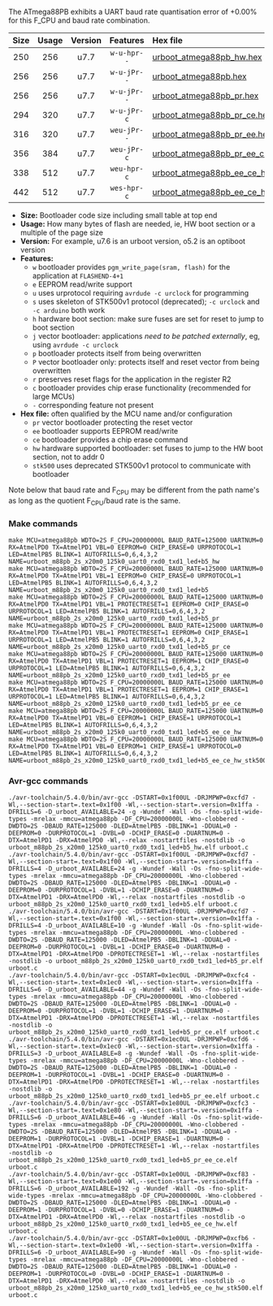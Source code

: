 The ATmega88PB exhibits a UART baud rate quantisation error of +0.00% for this F_CPU and baud rate combination.

|Size|Usage|Version|Features|Hex file|
|:-:|:-:|:-:|:-:|:--|
|250|256|u7.7|`w-u-hpr--`|[urboot_atmega88pb_hw.hex](https://raw.githubusercontent.com/stefanrueger/urboot.hex/main/cores/minicore/atmega88pb/watchdog_2_s/external_oscillator/4608000_hz/28800_baud/uart0_rxd0_txd1/led%2Bb5/urboot_atmega88pb_hw.hex)|
|256|256|u7.7|`w-u-jPr--`|[urboot_atmega88pb.hex](https://raw.githubusercontent.com/stefanrueger/urboot.hex/main/cores/minicore/atmega88pb/watchdog_2_s/external_oscillator/4608000_hz/28800_baud/uart0_rxd0_txd1/led%2Bb5/urboot_atmega88pb.hex)|
|256|256|u7.7|`w-u-jPr--`|[urboot_atmega88pb_pr.hex](https://raw.githubusercontent.com/stefanrueger/urboot.hex/main/cores/minicore/atmega88pb/watchdog_2_s/external_oscillator/4608000_hz/28800_baud/uart0_rxd0_txd1/led%2Bb5/urboot_atmega88pb_pr.hex)|
|294|320|u7.7|`w-u-jPr-c`|[urboot_atmega88pb_pr_ce.hex](https://raw.githubusercontent.com/stefanrueger/urboot.hex/main/cores/minicore/atmega88pb/watchdog_2_s/external_oscillator/4608000_hz/28800_baud/uart0_rxd0_txd1/led%2Bb5/urboot_atmega88pb_pr_ce.hex)|
|316|320|u7.7|`weu-jPr--`|[urboot_atmega88pb_pr_ee.hex](https://raw.githubusercontent.com/stefanrueger/urboot.hex/main/cores/minicore/atmega88pb/watchdog_2_s/external_oscillator/4608000_hz/28800_baud/uart0_rxd0_txd1/led%2Bb5/urboot_atmega88pb_pr_ee.hex)|
|356|384|u7.7|`weu-jPr-c`|[urboot_atmega88pb_pr_ee_ce.hex](https://raw.githubusercontent.com/stefanrueger/urboot.hex/main/cores/minicore/atmega88pb/watchdog_2_s/external_oscillator/4608000_hz/28800_baud/uart0_rxd0_txd1/led%2Bb5/urboot_atmega88pb_pr_ee_ce.hex)|
|338|512|u7.7|`weu-hpr-c`|[urboot_atmega88pb_ee_ce_hw.hex](https://raw.githubusercontent.com/stefanrueger/urboot.hex/main/cores/minicore/atmega88pb/watchdog_2_s/external_oscillator/4608000_hz/28800_baud/uart0_rxd0_txd1/led%2Bb5/urboot_atmega88pb_ee_ce_hw.hex)|
|442|512|u7.7|`wes-hpr-c`|[urboot_atmega88pb_ee_ce_hw_stk500.hex](https://raw.githubusercontent.com/stefanrueger/urboot.hex/main/cores/minicore/atmega88pb/watchdog_2_s/external_oscillator/4608000_hz/28800_baud/uart0_rxd0_txd1/led%2Bb5/urboot_atmega88pb_ee_ce_hw_stk500.hex)|

- **Size:** Bootloader code size including small table at top end
- **Usage:** How many bytes of flash are needed, ie, HW boot section or a multiple of the page size
- **Version:** For example, u7.6 is an urboot version, o5.2 is an optiboot version
- **Features:**
  + `w` bootloader provides `pgm_write_page(sram, flash)` for the application at `FLASHEND-4+1`
  + `e` EEPROM read/write support
  + `u` uses urprotocol requiring `avrdude -c urclock` for programming
  + `s` uses skeleton of STK500v1 protocol (deprecated); `-c urclock` and `-c arduino` both work
  + `h` hardware boot section: make sure fuses are set for reset to jump to boot section
  + `j` vector bootloader: applications *need to be patched externally*, eg, using `avrdude -c urclock`
  + `p` bootloader protects itself from being overwritten
  + `P` vector bootloader only: protects itself and reset vector from being overwritten
  + `r` preserves reset flags for the application in the register R2
  + `c` bootloader provides chip erase functionality (recommended for large MCUs)
  + `-` corresponding feature not present
- **Hex file:** often qualified by the MCU name and/or configuration
  + `pr` vector bootloader protecting the reset vector
  + `ee` bootloader supports EEPROM read/write
  + `ce` bootloader provides a chip erase command
  + `hw` hardware supported bootloader: set fuses to jump to the HW boot section, not to addr 0
  + `stk500` uses deprecated STK500v1 protocol to communicate with bootloader


Note below that baud rate and F<sub>CPU</sub> may be different from the path name's as long as the quotient F<sub>CPU</sub>/baud rate is the same.

### Make commands
```
make MCU=atmega88pb WDTO=2S F_CPU=20000000L BAUD_RATE=125000 UARTNUM=0 RX=AtmelPD0 TX=AtmelPD1 VBL=0 EEPROM=0 CHIP_ERASE=0 URPROTOCOL=1 LED=AtmelPB5 BLINK=1 AUTOFRILLS=0,6,4,3,2 NAME=urboot_m88pb_2s_x20m0_125k0_uart0_rxd0_txd1_led+b5_hw
make MCU=atmega88pb WDTO=2S F_CPU=20000000L BAUD_RATE=125000 UARTNUM=0 RX=AtmelPD0 TX=AtmelPD1 VBL=1 EEPROM=0 CHIP_ERASE=0 URPROTOCOL=1 LED=AtmelPB5 BLINK=1 AUTOFRILLS=0,6,4,3,2 NAME=urboot_m88pb_2s_x20m0_125k0_uart0_rxd0_txd1_led+b5
make MCU=atmega88pb WDTO=2S F_CPU=20000000L BAUD_RATE=125000 UARTNUM=0 RX=AtmelPD0 TX=AtmelPD1 VBL=1 PROTECTRESET=1 EEPROM=0 CHIP_ERASE=0 URPROTOCOL=1 LED=AtmelPB5 BLINK=1 AUTOFRILLS=0,6,4,3,2 NAME=urboot_m88pb_2s_x20m0_125k0_uart0_rxd0_txd1_led+b5_pr
make MCU=atmega88pb WDTO=2S F_CPU=20000000L BAUD_RATE=125000 UARTNUM=0 RX=AtmelPD0 TX=AtmelPD1 VBL=1 PROTECTRESET=1 EEPROM=0 CHIP_ERASE=1 URPROTOCOL=1 LED=AtmelPB5 BLINK=1 AUTOFRILLS=0,6,4,3,2 NAME=urboot_m88pb_2s_x20m0_125k0_uart0_rxd0_txd1_led+b5_pr_ce
make MCU=atmega88pb WDTO=2S F_CPU=20000000L BAUD_RATE=125000 UARTNUM=0 RX=AtmelPD0 TX=AtmelPD1 VBL=1 PROTECTRESET=1 EEPROM=1 CHIP_ERASE=0 URPROTOCOL=1 LED=AtmelPB5 BLINK=1 AUTOFRILLS=0,6,4,3,2 NAME=urboot_m88pb_2s_x20m0_125k0_uart0_rxd0_txd1_led+b5_pr_ee
make MCU=atmega88pb WDTO=2S F_CPU=20000000L BAUD_RATE=125000 UARTNUM=0 RX=AtmelPD0 TX=AtmelPD1 VBL=1 PROTECTRESET=1 EEPROM=1 CHIP_ERASE=1 URPROTOCOL=1 LED=AtmelPB5 BLINK=1 AUTOFRILLS=0,6,4,3,2 NAME=urboot_m88pb_2s_x20m0_125k0_uart0_rxd0_txd1_led+b5_pr_ee_ce
make MCU=atmega88pb WDTO=2S F_CPU=20000000L BAUD_RATE=125000 UARTNUM=0 RX=AtmelPD0 TX=AtmelPD1 VBL=0 EEPROM=1 CHIP_ERASE=1 URPROTOCOL=1 LED=AtmelPB5 BLINK=1 AUTOFRILLS=0,6,4,3,2 NAME=urboot_m88pb_2s_x20m0_125k0_uart0_rxd0_txd1_led+b5_ee_ce_hw
make MCU=atmega88pb WDTO=2S F_CPU=20000000L BAUD_RATE=125000 UARTNUM=0 RX=AtmelPD0 TX=AtmelPD1 VBL=0 EEPROM=1 CHIP_ERASE=1 URPROTOCOL=0 LED=AtmelPB5 BLINK=1 AUTOFRILLS=0,6,4,3,2 NAME=urboot_m88pb_2s_x20m0_125k0_uart0_rxd0_txd1_led+b5_ee_ce_hw_stk500
```

### Avr-gcc commands
```
./avr-toolchain/5.4.0/bin/avr-gcc -DSTART=0x1f00UL -DRJMPWP=0xcfd7 -Wl,--section-start=.text=0x1f00 -Wl,--section-start=.version=0x1ffa -DFRILLS=6 -D_urboot_AVAILABLE=24 -g -Wundef -Wall -Os -fno-split-wide-types -mrelax -mmcu=atmega88pb -DF_CPU=20000000L -Wno-clobbered -DWDTO=2S -DBAUD_RATE=125000 -DLED=AtmelPB5 -DBLINK=1 -DDUAL=0 -DEEPROM=0 -DURPROTOCOL=1 -DVBL=0 -DCHIP_ERASE=0 -DUARTNUM=0 -DTX=AtmelPD1 -DRX=AtmelPD0 -Wl,--relax -nostartfiles -nostdlib -o urboot_m88pb_2s_x20m0_125k0_uart0_rxd0_txd1_led+b5_hw.elf urboot.c
./avr-toolchain/5.4.0/bin/avr-gcc -DSTART=0x1f00UL -DRJMPWP=0xcfd7 -Wl,--section-start=.text=0x1f00 -Wl,--section-start=.version=0x1ffa -DFRILLS=4 -D_urboot_AVAILABLE=24 -g -Wundef -Wall -Os -fno-split-wide-types -mrelax -mmcu=atmega88pb -DF_CPU=20000000L -Wno-clobbered -DWDTO=2S -DBAUD_RATE=125000 -DLED=AtmelPB5 -DBLINK=1 -DDUAL=0 -DEEPROM=0 -DURPROTOCOL=1 -DVBL=1 -DCHIP_ERASE=0 -DUARTNUM=0 -DTX=AtmelPD1 -DRX=AtmelPD0 -Wl,--relax -nostartfiles -nostdlib -o urboot_m88pb_2s_x20m0_125k0_uart0_rxd0_txd1_led+b5.elf urboot.c
./avr-toolchain/5.4.0/bin/avr-gcc -DSTART=0x1f00UL -DRJMPWP=0xcfd7 -Wl,--section-start=.text=0x1f00 -Wl,--section-start=.version=0x1ffa -DFRILLS=4 -D_urboot_AVAILABLE=10 -g -Wundef -Wall -Os -fno-split-wide-types -mrelax -mmcu=atmega88pb -DF_CPU=20000000L -Wno-clobbered -DWDTO=2S -DBAUD_RATE=125000 -DLED=AtmelPB5 -DBLINK=1 -DDUAL=0 -DEEPROM=0 -DURPROTOCOL=1 -DVBL=1 -DCHIP_ERASE=0 -DUARTNUM=0 -DTX=AtmelPD1 -DRX=AtmelPD0 -DPROTECTRESET=1 -Wl,--relax -nostartfiles -nostdlib -o urboot_m88pb_2s_x20m0_125k0_uart0_rxd0_txd1_led+b5_pr.elf urboot.c
./avr-toolchain/5.4.0/bin/avr-gcc -DSTART=0x1ec0UL -DRJMPWP=0xcfc4 -Wl,--section-start=.text=0x1ec0 -Wl,--section-start=.version=0x1ffa -DFRILLS=6 -D_urboot_AVAILABLE=44 -g -Wundef -Wall -Os -fno-split-wide-types -mrelax -mmcu=atmega88pb -DF_CPU=20000000L -Wno-clobbered -DWDTO=2S -DBAUD_RATE=125000 -DLED=AtmelPB5 -DBLINK=1 -DDUAL=0 -DEEPROM=0 -DURPROTOCOL=1 -DVBL=1 -DCHIP_ERASE=1 -DUARTNUM=0 -DTX=AtmelPD1 -DRX=AtmelPD0 -DPROTECTRESET=1 -Wl,--relax -nostartfiles -nostdlib -o urboot_m88pb_2s_x20m0_125k0_uart0_rxd0_txd1_led+b5_pr_ce.elf urboot.c
./avr-toolchain/5.4.0/bin/avr-gcc -DSTART=0x1ec0UL -DRJMPWP=0xcfd6 -Wl,--section-start=.text=0x1ec0 -Wl,--section-start=.version=0x1ffa -DFRILLS=3 -D_urboot_AVAILABLE=8 -g -Wundef -Wall -Os -fno-split-wide-types -mrelax -mmcu=atmega88pb -DF_CPU=20000000L -Wno-clobbered -DWDTO=2S -DBAUD_RATE=125000 -DLED=AtmelPB5 -DBLINK=1 -DDUAL=0 -DEEPROM=1 -DURPROTOCOL=1 -DVBL=1 -DCHIP_ERASE=0 -DUARTNUM=0 -DTX=AtmelPD1 -DRX=AtmelPD0 -DPROTECTRESET=1 -Wl,--relax -nostartfiles -nostdlib -o urboot_m88pb_2s_x20m0_125k0_uart0_rxd0_txd1_led+b5_pr_ee.elf urboot.c
./avr-toolchain/5.4.0/bin/avr-gcc -DSTART=0x1e80UL -DRJMPWP=0xcfc3 -Wl,--section-start=.text=0x1e80 -Wl,--section-start=.version=0x1ffa -DFRILLS=6 -D_urboot_AVAILABLE=46 -g -Wundef -Wall -Os -fno-split-wide-types -mrelax -mmcu=atmega88pb -DF_CPU=20000000L -Wno-clobbered -DWDTO=2S -DBAUD_RATE=125000 -DLED=AtmelPB5 -DBLINK=1 -DDUAL=0 -DEEPROM=1 -DURPROTOCOL=1 -DVBL=1 -DCHIP_ERASE=1 -DUARTNUM=0 -DTX=AtmelPD1 -DRX=AtmelPD0 -DPROTECTRESET=1 -Wl,--relax -nostartfiles -nostdlib -o urboot_m88pb_2s_x20m0_125k0_uart0_rxd0_txd1_led+b5_pr_ee_ce.elf urboot.c
./avr-toolchain/5.4.0/bin/avr-gcc -DSTART=0x1e00UL -DRJMPWP=0xcf83 -Wl,--section-start=.text=0x1e00 -Wl,--section-start=.version=0x1ffa -DFRILLS=6 -D_urboot_AVAILABLE=192 -g -Wundef -Wall -Os -fno-split-wide-types -mrelax -mmcu=atmega88pb -DF_CPU=20000000L -Wno-clobbered -DWDTO=2S -DBAUD_RATE=125000 -DLED=AtmelPB5 -DBLINK=1 -DDUAL=0 -DEEPROM=1 -DURPROTOCOL=1 -DVBL=0 -DCHIP_ERASE=1 -DUARTNUM=0 -DTX=AtmelPD1 -DRX=AtmelPD0 -Wl,--relax -nostartfiles -nostdlib -o urboot_m88pb_2s_x20m0_125k0_uart0_rxd0_txd1_led+b5_ee_ce_hw.elf urboot.c
./avr-toolchain/5.4.0/bin/avr-gcc -DSTART=0x1e00UL -DRJMPWP=0xcfb6 -Wl,--section-start=.text=0x1e00 -Wl,--section-start=.version=0x1ffa -DFRILLS=6 -D_urboot_AVAILABLE=90 -g -Wundef -Wall -Os -fno-split-wide-types -mrelax -mmcu=atmega88pb -DF_CPU=20000000L -Wno-clobbered -DWDTO=2S -DBAUD_RATE=125000 -DLED=AtmelPB5 -DBLINK=1 -DDUAL=0 -DEEPROM=1 -DURPROTOCOL=0 -DVBL=0 -DCHIP_ERASE=1 -DUARTNUM=0 -DTX=AtmelPD1 -DRX=AtmelPD0 -Wl,--relax -nostartfiles -nostdlib -o urboot_m88pb_2s_x20m0_125k0_uart0_rxd0_txd1_led+b5_ee_ce_hw_stk500.elf urboot.c
```


